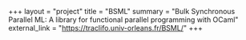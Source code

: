 +++
layout = "project"
title = "BSML"
summary = "Bulk Synchronous Parallel ML: A library for functional parallel programming with OCaml"
external_link = "https://traclifo.univ-orleans.fr/BSML/"
+++